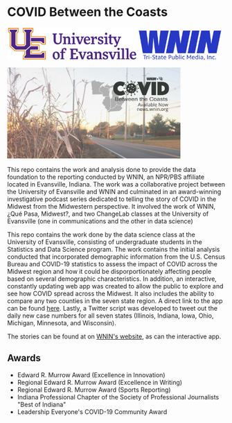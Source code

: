 # COVID Between the Coasts

<img src="UEWordMarkColor.png" width="300">  <img src="wnin.png" width="190">

<img src="cbc_available_now_horizontal.png" width="400">

This repo contains the work and analysis done to provide the data foundation to the reporting conducted by WNIN, an NPR/PBS affiliate located in Evansville, Indiana. The work was a collaborative project between the University of Evansville and WNIN and culminated in an award-winning investigative podcast series dedicated to telling the story of COVID in the Midwest from the Midwestern perspective. It involved the work of WNIN, &iquest;Qu&eacute; Pasa, Midwest?, and two ChangeLab classes at the University of Evansville (one in communications and the other in data science)

This repo contains the work done by the data science class at the University of Evansville, consisting of undergraduate students in the Statistics and Data Science program. The work contains the initial analysis conducted that incorporated demographic information from the U.S. Census Bureau and COVID-19 statistics to assess the impact of COVID across the Midwest region and how it could be disporportionately affecting people based on several demographic characteristics. In addition, an interactive, constantly updating web app was created to allow the public to explore and see how COVID spread across the Midwest. It also includes the ability to compare any two counties in the seven state region. A direct link to the app can be found [here](https://rstudio.evansville.edu/wnin/cbc/app/). Lastly, a Twitter script was developed to tweet out the daily new case numbers for all seven states (Illinois, Indiana, Iowa, Ohio, Michigan, Minnesota, and Wisconsin). 

The stories can be found at on [WNIN's website](https://news.wnin.org/covid-between-the-coasts), as can the interactive app.

## Awards

* Edward R. Murrow Award (Excellence in Innovation)
* Regional Edward R. Murrow Award (Excellence in Writing)
* Regional Edward R. Murrow Award (Sports Reporting)
* Indiana Professional Chapter of the Society of Professional Journalists "Best of Indiana"
* Leadership Everyone's COVID-19 Community Award
